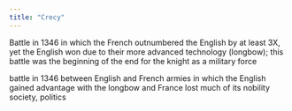 ```yaml
---
title: "Crecy"
---
```

Battle in 1346 in which the French outnumbered the English by at least 3X, yet the English won due to their more advanced technology (longbow); this battle was the beginning of the end for the knight as a military force

battle in 1346 between English and French armies in which the English gained advantage with the longbow and France lost much of its nobility 
society, politics

